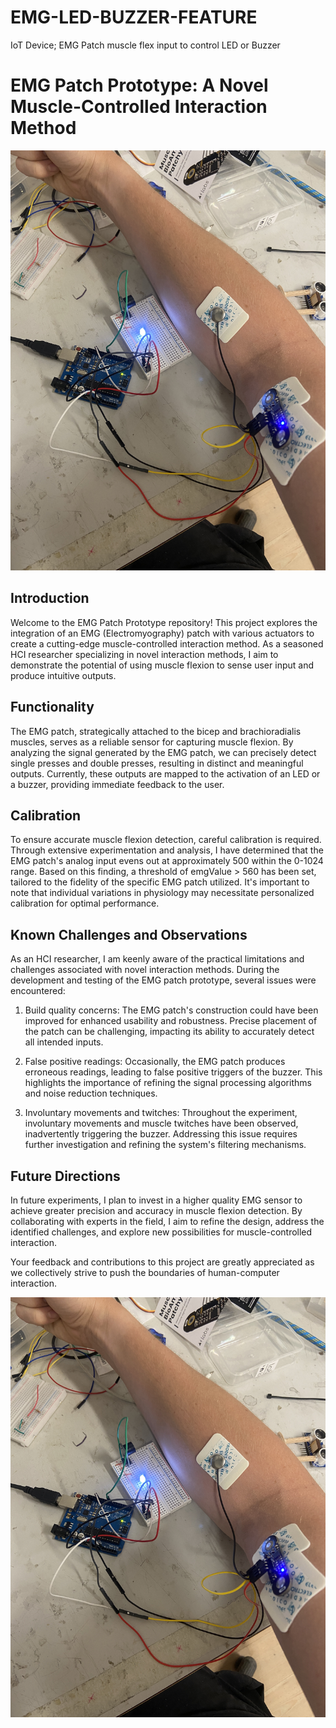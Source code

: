# EMG-LED-BUZZER-FEATURE
IoT Device; EMG Patch muscle flex input to control LED or Buzzer 
# EMG Patch Prototype: A Novel Muscle-Controlled Interaction Method

![Screenshot](EMG-ARM.JPG)

## Introduction
Welcome to the EMG Patch Prototype repository! This project explores the integration of an EMG (Electromyography) patch with various actuators to create a cutting-edge muscle-controlled interaction method. As a seasoned HCI researcher specializing in novel interaction methods, I aim to demonstrate the potential of using muscle flexion to sense user input and produce intuitive outputs.

## Functionality
The EMG patch, strategically attached to the bicep and brachioradialis muscles, serves as a reliable sensor for capturing muscle flexion. By analyzing the signal generated by the EMG patch, we can precisely detect single presses and double presses, resulting in distinct and meaningful outputs. Currently, these outputs are mapped to the activation of an LED or a buzzer, providing immediate feedback to the user.

## Calibration
To ensure accurate muscle flexion detection, careful calibration is required. Through extensive experimentation and analysis, I have determined that the EMG patch's analog input evens out at approximately 500 within the 0-1024 range. Based on this finding, a threshold of emgValue > 560 has been set, tailored to the fidelity of the specific EMG patch utilized. It's important to note that individual variations in physiology may necessitate personalized calibration for optimal performance.

## Known Challenges and Observations
As an HCI researcher, I am keenly aware of the practical limitations and challenges associated with novel interaction methods. During the development and testing of the EMG patch prototype, several issues were encountered:

1. Build quality concerns: The EMG patch's construction could have been improved for enhanced usability and robustness. Precise placement of the patch can be challenging, impacting its ability to accurately detect all intended inputs.

2. False positive readings: Occasionally, the EMG patch produces erroneous readings, leading to false positive triggers of the buzzer. This highlights the importance of refining the signal processing algorithms and noise reduction techniques.

3. Involuntary movements and twitches: Throughout the experiment, involuntary movements and muscle twitches have been observed, inadvertently triggering the buzzer. Addressing this issue requires further investigation and refining the system's filtering mechanisms.

## Future Directions
In future experiments, I plan to invest in a higher quality EMG sensor to achieve greater precision and accuracy in muscle flexion detection. By collaborating with experts in the field, I aim to refine the design, address the identified challenges, and explore new possibilities for muscle-controlled interaction.

Your feedback and contributions to this project are greatly appreciated as we collectively strive to push the boundaries of human-computer interaction.

![Screenshot](EMG-ARM.JPG)


